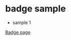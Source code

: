 # badge sample

- sample 1

[Badge page](https://github.com/ywata/branch-badges/blob/badges/BADGES.md)
